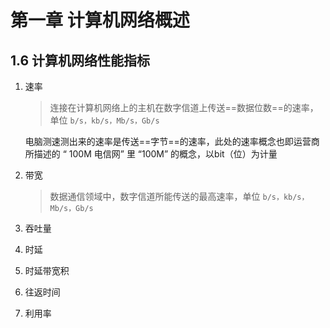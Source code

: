 # 第一章 计算机网络概述

## 1.6 计算机网络性能指标

1. 速率

   > 连接在计算机网络上的主机在数字信道上传送==数据位数==的速率，单位 `b/s，kb/s，Mb/s，Gb/s`

   电脑测速测出来的速率是传送==字节==的速率，此处的速率概念也即运营商所描述的 “ 100M 电信网” 里 “100M” 的概念，以bit（位）为计量

2. 带宽

   > 数据通信领域中，数字信道所能传送的最高速率，单位 `b/s，kb/s，Mb/s，Gb/s`

3. 吞吐量

4. 时延

5. 时延带宽积

6. 往返时间

7. 利用率